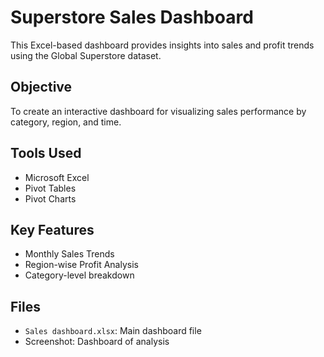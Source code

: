 # Superstore Sales Dashboard

This Excel-based dashboard provides insights into sales and profit trends using the Global Superstore dataset.

## Objective
To create an interactive dashboard for visualizing sales performance by category, region, and time.

## Tools Used
- Microsoft Excel
- Pivot Tables
- Pivot Charts

## Key Features
- Monthly Sales Trends
- Region-wise Profit Analysis
- Category-level breakdown

## Files
- `Sales dashboard.xlsx`: Main dashboard file
- Screenshot: Dashboard of analysis


